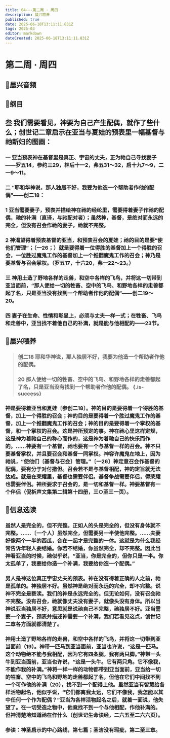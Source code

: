 ```yaml
---
title: 04---第二周 · 周四
description: 晨兴喂养
published: true
date: 2025-06-18T13:11:11.831Z
tags: 2025-03
editor: markdown
dateCreated: 2025-06-18T13:11:11.831Z
---
```


# 第二周 · 周四
## 🎵晨兴音频

## 📖纲目

## **叁    我们需要看见，神要为自己产生配偶，就作了些什么；创世记二章启示在亚当与夏娃的预表里一幅基督与祂新妇的图画：**

### **一    亚当预表神在基督里是真正、宇宙的丈夫，正为祂自己寻找妻子——罗五14，参约三29，林后十一2，弗五31～32，启十九7～9，二一9～11。**

### **二    “耶和华神说，那人独居不好，我要为他造一个帮助者作他的配偶”——创二18：**

### **1    亚当需要妻子，预表并描绘神在祂的经纶里，需要得着妻子作祂的配偶，祂的补满（直译，与祂配对者）；虽然神，基督，是绝对而永远的完全，但没有召会作祂的妻子，祂就不完整。**

### **2    神渴望得着预表基督的亚当，和预表召会的夏娃；祂的目的是要“使他们管理”；（一26；）就是要得着一位得胜的基督加上一个得胜的召会，一位胜过魔鬼工作的基督加上一个推翻魔鬼工作的召会；神乃是要基督与召会掌权。（罗五17，十六20，弗一22～23。）**

### **三    神用土造了野地各样的走兽，和空中各样的飞鸟，并将这一切带到亚当面前，“那人便给一切的牲畜、空中的飞鸟、和野地各样的走兽都起了名，只是亚当没有找到一个帮助者作他的配偶”——创二19～20。**

### **四    妻子在生命、性情和彰显上，必须与丈夫一样一式；在牲畜、飞鸟和走兽中，亚当找不着他自己的补满，就是能与他相配的——23节。**

## 📖晨兴喂养

>### **创二18**    **耶和华神说，那人独居不好，我要为他造一个帮助者作他的配偶。**
>
>### **20**    **那人便给一切的牲畜、空中的飞鸟、和野地各样的走兽都起了名，只是亚当没有找到一个帮助者作他的配偶。** {.is-success}

### 神是要得着亚当和夏娃〔参创二18〕。神的目的是要得着一个得胜的基督，加上一个得胜的召会；神的目的是要得着一个胜过魔鬼工作的基督，加上一个推翻魔鬼工作的召会；神的目的是要得着一个掌权的基督，和一个掌权的召会。这是神所预定的事。神在祂心里这样定规，这是神为着祂自己的称心而作的，这是神为着祂自己的快乐而作的。……神要有一个基督，祂也要有一个与基督一样的召会。神不只要基督掌权，并且要召会和基督一同掌权。神容许魔鬼在地上，因为祂说，“使他们〔基督与召会〕管理。”〔一26〕神定意召会作基督的配偶，要有分于对付撒但。召会若不是与基督相配，神的定旨就无法达成。就是在荣耀里，基督也需要伴侣。基督争战需要伴侣，得荣耀也需要伴侣。神所要求于召会的，是一切和基督一样。神要基督有一个伴侣（倪柝声文集第二辑第十四册，三○至三一页）。

## 📖信息选读

### 虽然人是完全的，但不完整。正如人的头是完全的，但没有身体就不完整。……〔一个人〕虽然完全，但需要另一半使他完整。……夫妻好像两个一半的西瓜，合在一起才是完整的一体。这就是为什么我经常告诉年轻人要结婚。你若不结婚，你虽然完全，却不完整。因此当神看亚当的时候，祂似乎说，“亚当，你是完全的，但你只是一半。你太孤单了，我要给你造一个补满，我要给你造一个配偶。”

### 男人是神这位真正宇宙丈夫的预表。神在没有得着正确的人之前，祂是孤单的。神独居不好。虽然神是绝对而永远的完全，却不完整。说神不完全是亵渎。我们的神是永远完全的。但无论如何，没有召会祂不完整。没有召会，祂就像丈夫没有妻子，就像头没有身体。所以当神说亚当独居不好，意思就是说祂自己不完整，祂独居不好。亚当需要一个妻子，预表并描述神需要一个补满。我们若看见这点，创世记二章各方面就都清楚了。

### 神用土造了野地各样的走兽，和空中各样的飞鸟，并将这一切带到亚当面前（19）。神带一匹马到亚当面前，亚当也许说，“这是一匹马。这个动物绝不能与我相配，因为它有四条腿，我有两只脚。”神带一头牛到亚当面前，亚当也许说，“这是一头牛。它有两只角。它不像我，不能作我的补满。”神将一样一样的动物都带到亚当面前，亚当给一切的牲畜、空中的飞鸟和野地的走兽都起了名，但他在它们中间找不到一个可作他的补满（20），找不到一个配得上他。虽然亚当有智慧给各样活物起名，他似乎说，“它们都离我太远，它们不像我，我怎能以其中任何一个作为配偶？”亚当为各样活物起名之后，就着一面说，他失望了。在一切受造之物中，他竟找不到一个与他相配，作他补满的。但神清楚地知道祂在作什么（创世记生命读经，二六五至二六六页）。

### 参读：神圣启示的中心路线，第七篇；圣洁没有瑕疵，第二至三章。
<!-- Google tag (gtag.js) -->
<script async src="https://www.googletagmanager.com/gtag/js?id=G-1P8709Z16T"></script>
<script>
  window.dataLayer = window.dataLayer || [];
  function gtag(){dataLayer.push(arguments);}
  gtag('js', new Date());

  gtag('config', 'G-1P8709Z16T');
</script>